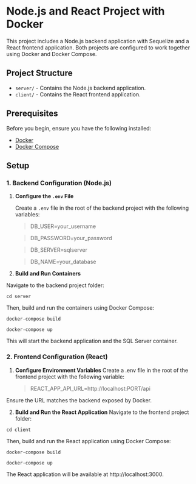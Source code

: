 # Node.js and React Project with Docker

This project includes a Node.js backend application with Sequelize and a React frontend application. Both projects are configured to work together using Docker and Docker Compose.

## Project Structure

- `server/` - Contains the Node.js backend application.
- `client/` - Contains the React frontend application.

## Prerequisites

Before you begin, ensure you have the following installed:

- [Docker](https://docs.docker.com/get-docker/)
- [Docker Compose](https://docs.docker.com/compose/install/)

## Setup

### 1. Backend Configuration (Node.js)

1. **Configure the `.env` File**

   Create a `.env` file in the root of the backend project with the following variables:
  
   > DB_USER=your_username

   > DB_PASSWORD=your_password

   > DB_SERVER=sqlserver

   > DB_NAME=your_database

2. **Build and Run Containers**
   
Navigate to the backend project folder:

`cd server`

Then, build and run the containers using Docker Compose:

`docker-compose build`

`docker-compose up`

This will start the backend application and the SQL Server container.

### 2. Frontend Configuration (React)
1. **Configure Environment Variables**
Create a .env file in the root of the frontend project with the following variable:

   > REACT_APP_API_URL=http://localhost:PORT/api

Ensure the URL matches the backend exposed by Docker.

2. **Build and Run the React Application**
Navigate to the frontend project folder:

`cd client`

Then, build and run the React application using Docker Compose:

`docker-compose build`

`docker-compose up`

The React application will be available at http://localhost:3000.
